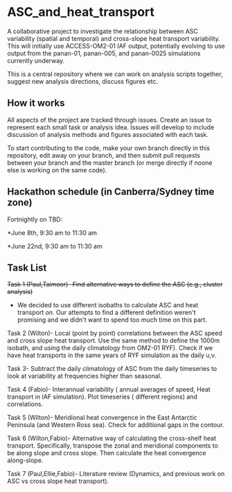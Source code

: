 # ASC_and_heat_transport

A collaborative project to investigate the relationship between ASC variability (spatial and temporal) and cross-slope heat transport variability. This will initially use ACCESS-OM2-01 IAF output, potentially evolving to use output from the panan-01, panan-005, and panan-0025 simulations currently underway.

This is a central repository where we can work on analysis scripts together, suggest new analysis directions, discuss figures etc.

## How it works
All aspects of the project are tracked through issues. Create an issue to represent each small task or analysis idea. Issues will develop to include discussion of analysis methods and figures associated with each task.

To start contributing to the code, make your own branch directly in this repository, edit away on your branch, and then submit pull requests between your branch and the master branch (or merge directly if noone else is working on the same code).

## Hackathon schedule (in Canberra/Sydney time zone)

Fortnightly on TBD:

*June 8th, 9:30 am to 11:30 am

*June 22nd,  9:30 am to 11:30 am


## Task List

<del>Task 1 (Paul,Taimoor)- Find alternative ways to define the ASC (e.g., cluster analysis)
- We decided to use different isobaths to calculate ASC and heat transport on. Our attempts to find a different definition weren't promising and we didn't want to spend too much time on this part.

Task 2 (Wilton)- Local (point by point) correlations between the ASC speed and cross slope heat transport. Use the same method to define the 1000m isobath, and using the daily climatology from OM2-01 RYF). Check if we have heat transports in the same years of RYF simulation as the daily u,v. 

Task 3-  Subtract the daily climatology of ASC from the daily timeseries to look at variability at frequencies higher than seasonal.

Task 4 (Fabio)- Interannual variability ( annual averages of speed, Heat transport in IAF simulation). Plot timeseries ( different regions) and correlations.

Task 5 (Wilton)-  Meridional heat convergence in the East Antarctic Peninsula (and Western Ross sea). Check for additional gaps in the contour.

Task 6 (Wilton,Fabio)- Alternative way of calculating the cross-shelf heat transport. Specifically, transpose the zonal and meridional components to be along slope and cross slope. Then calculate the heat convergence along-slope.

Task 7 (Paul,Ellie,Fabio)- Literature review (Dynamics, and previous work on ASC vs cross slope heat transport).


